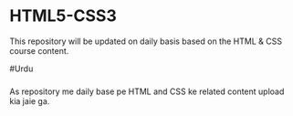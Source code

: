 # HTML5-CSS3
This repository will be updated on daily basis based on the HTML & CSS course content.

#Urdu
#####
As repository me daily base pe HTML and CSS ke related content upload kia jaie ga.
